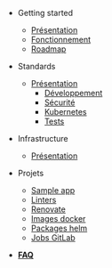 <!-- docs/_sidebar.md -->

- Getting started

  - [Présentation](README.md)
  - [Fonctionnement](fonctionnement.md)
  - [Roadmap](roadmap.md)

- Standards

  - [Présentation](standards.md)
    - [Développement](developpement.md)
    - [Sécurité](securite.md)
    - [Kubernetes](kubernetes.md)
    - [Tests](tests.md)

* Infrastructure

  - [Présentation](infrastructure.md)

* Projets

  - [Sample app](https://github.com/SocialGouv/sample-next-app)
  - [Linters](https://github.com/SocialGouv/linters)
  - [Renovate](https://github.com/SocialGouv/renovate-config)
  - [Images docker](https://github.com/SocialGouv/docker)
  - [Packages helm](https://github.com/SocialGouv/helm-charts)
  - [Jobs GitLab](https://github.com/SocialGouv/gitlab-ci-yml)

* [**FAQ**](faq.md)
